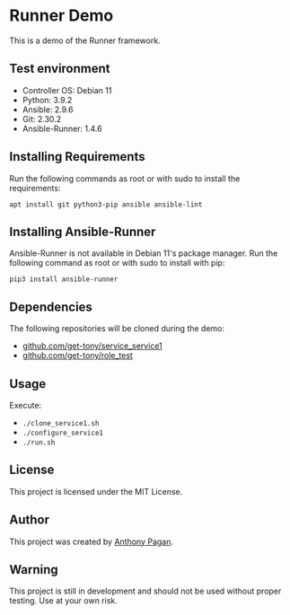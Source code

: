 # Runner Demo

This is a demo of the Runner framework.

## Test environment

- Controller OS: Debian 11
- Python: 3.9.2
- Ansible: 2.9.6
- Git: 2.30.2
- Ansible-Runner: 1.4.6

## Installing Requirements

Run the following commands as root or with sudo to install the requirements:

    apt install git python3-pip ansible ansible-lint

## Installing Ansible-Runner

Ansible-Runner is not available in Debian 11's package manager.
Run the following command as root or with sudo to install with pip:

    pip3 install ansible-runner

## Dependencies

The following repositories will be cloned during the demo:

- [github.com/get-tony/service_service1](https://github.com/get-tony/service_service1)
- [github.com/get-tony/role_test](https://github.com/get-tony/role_test)

## Usage

Execute:

- ```./clone_service1.sh```
- ```./configure_service1```
- ```./run.sh```

## License

This project is licensed under the MIT License.

## Author

This project was created by [Anthony Pagan](https://github.com/get-tony).

## Warning

This project is still in development and should not be used without proper testing.
Use at your own risk.
